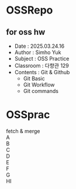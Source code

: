 # OSSRepo
## for oss hw
- Date : 2025.03.24.16  
- Author : Simho Yuk
- Subject : OSS Practice  
- Classroom : 다향관 129
- Contents : Git & Github
    - Git Basic
    - Git Workflow
    - Git commands
# OSSprac
fetch & merge  
A  
B  
C  
D  
E  
F  
G  
HI  